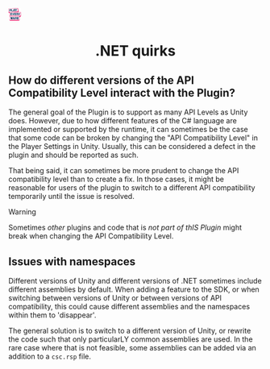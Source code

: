 <a href="/readme.md"><img src="/docs/images/PlayEveryWareLogo.gif" alt="README.md" width="5%"/></a>

# <div align="center"> .NET quirks </div>

## How do different versions of the API Compatibility Level interact with the Plugin?
The general goal of the Plugin is to support as many API Levels as Unity does.
However, due to how different features of the C# language are implemented or supported by the runtime, it can sometimes be the case that some code can be broken by changing the "API Compatibility Level" in the Player Settings in Unity. Usually, this can be considered a defect in the plugin and should be reported as such. 

That being said, it can sometimes be more prudent to change the API compatibility level than to create a fix. 
In those cases, it might be reasonable for users of the plugin to switch to a different API compatibility temporarily until the issue is resolved.

> [!WARNING]
> Sometimes _other_ plugins and code that is *not part of thIS Plugin* might break when changing the API Compatibility Level.

## Issues with namespaces
Different versions of Unity and different versions of .NET sometimes include different assemblies by default. When adding a feature to the SDK, or when switching between versions of Unity or between versions of API compatibility, this could cause different assemblies and the namespaces within them to 'disappear'.

The general solution is to switch to a different version of Unity, or rewrite the code such that only particularLY common assemblies are used. In the rare case where that is not feasible, some assemblies can be added via an addition to a `csc.rsp` file.